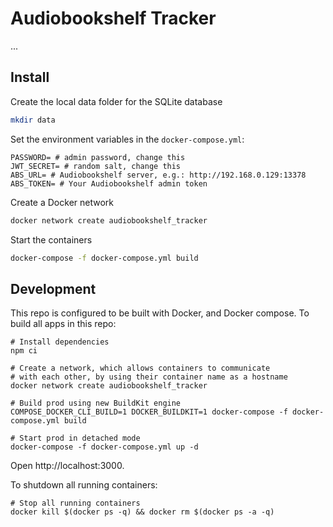 # Audiobookshelf Tracker

...

## Install

Create the local data folder for the SQLite database

```sh
mkdir data
```

Set the environment variables in the `docker-compose.yml`:

```
PASSWORD= # admin password, change this
JWT_SECRET= # random salt, change this
ABS_URL= # Audiobookshelf server, e.g.: http://192.168.0.129:13378
ABS_TOKEN= # Your Audiobookshelf admin token
```

Create a Docker network

```sh
docker network create audiobookshelf_tracker
```

Start the containers

```sh
docker-compose -f docker-compose.yml build
```

## Development

This repo is configured to be built with Docker, and Docker compose. To build all apps in this repo:

```
# Install dependencies
npm ci

# Create a network, which allows containers to communicate
# with each other, by using their container name as a hostname
docker network create audiobookshelf_tracker

# Build prod using new BuildKit engine
COMPOSE_DOCKER_CLI_BUILD=1 DOCKER_BUILDKIT=1 docker-compose -f docker-compose.yml build

# Start prod in detached mode
docker-compose -f docker-compose.yml up -d
```

Open http://localhost:3000.

To shutdown all running containers:

```
# Stop all running containers
docker kill $(docker ps -q) && docker rm $(docker ps -a -q)
```
